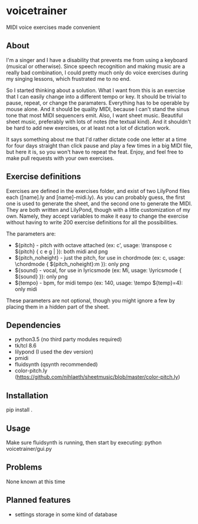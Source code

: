 # voicetrainer
MIDI voice exercises made convenient

## About
I'm a singer and I have a disability that prevents me from using a keyboard (musical or otherwise). Since speech recognition and making music are a really bad combination, I could pretty much only do voice exercises during my singing lessons, which frustrated me to no end.

So I started thinking about a solution. What I want from this is an exercise that I can easily change into a different tempo or key. It should be trivial to pause, repeat, or change the paramaters. Everything has to be operable by mouse alone. And it should be quality MIDI, because I can't stand the sinus tone that most MIDI sequencers emit. Also, I want sheet music. Beautiful sheet music, preferably with lots of notes (the textual kind). And it shouldn't be hard to add new exercises, or at least not a lot of dictation work.

It says something about me that I'd rather dictate code one letter at a time for four days straight than click pause and play a few times in a big MIDI file, but here it is, so you won't have to repeat the feat. Enjoy, and feel free to make pull requests with your own exercises.

## Exercise definitions
Exercises are defined in the exercises folder, and exist of two LilyPond files each ([name].ly and [name]-midi.ly). As you can probably guess, the first one is used to generate the sheet, and the second one to generate the MIDI. They are both written and LilyPond, though with a little customization of my own. Namely, they accept variables to make it easy to change the exercise without having to write 200 exercise definitions for all the possibilities.

The parameters are:
* ${pitch} - pitch with octave attached (ex: c', usage: \transpose c ${pitch} { c e g | }): both midi and png
* ${pitch_noheight} - just the pitch, for use in chordmode (ex: c, usage: \chordmode { ${pitch_noheight}:m }): only png
* ${sound} - vocal, for use in lyricsmode (ex: Mi, usage: \lyricsmode { ${sound} }): only png
* ${tempo} - bpm, for midi tempo (ex: 140, usage: \tempo ${temp}=4): only midi

These parameters are not optional, though you might ignore a few by placing them in a hidden part of the sheet.

## Dependencies
* python3.5 (no third party modules required)
* tk/tcl 8.6
* lilypond (I used the dev version)
* pmidi
* fluidsynth (qsynth recommended)
* color-pitch.ly (https://github.com/nihlaeth/sheetmusic/blob/master/color-pitch.ly)

## Installation
pip install .

## Usage
Make sure fluidsynth is running, then start by executing: python voicetrainer/gui.py

## Problems
None known at this time

## Planned features
* settings storage in some kind of database
